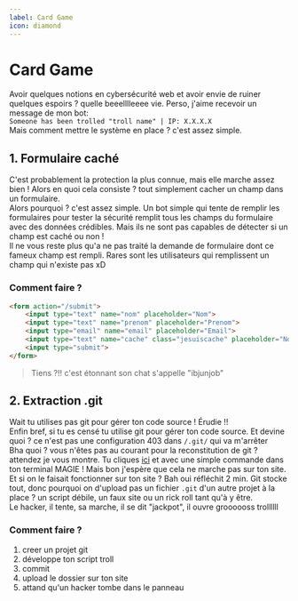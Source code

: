 ```yaml
---
label: Card Game
icon: diamond
---
```


# Card Game
Avoir quelques notions en cybersécurité web et avoir envie de ruiner quelques espoirs ? quelle beeelllleeee vie. Perso, j'aime recevoir un message de mon bot:<br>
`Someone has been trolled "troll name" | IP: X.X.X.X`<br>
Mais comment mettre le système en place ? c'est assez simple.

## 1. Formulaire caché 
C'est probablement la protection la plus connue, mais elle marche assez bien ! Alors en quoi cela consiste ? tout simplement cacher un champ dans un formulaire. <br>
Alors pourquoi ? c'est assez simple. Un bot simple qui tente de remplir les formulaires pour tester la sécurité remplit tous les champs du formulaire avec des données crédibles. Mais ils ne sont pas capables de détecter si un champ est caché ou non !<br>
Il ne vous reste plus qu'a ne pas traité la demande de formulaire dont ce fameux champ est rempli. Rares sont les utilisateurs qui remplissent un champ qui n'existe pas xD

### Comment faire ?
```html
<form action="/submit">
    <input type="text" name="nom" placeholder="Nom">
    <input type="text" name="prenom" placeholder="Prenom">
    <input type="email" name="email" placeholder="Email">
    <input type="text" name="cache" class="jesuiscache" placeholder="Nom du chat">
    <input type="submit">
</form>
```
> Tiens ?!! c'est étonnant son chat s'appelle "ibjunjob"

## 2. Extraction .git
Wait tu utilises pas git pour gérer ton code source ! Érudie !! <br>
Enfin bref, si tu es censé tu utilise git pour gérer ton code source. Et devine quoi ? ce n'est pas une configuration 403 dans `/.git/` qui va m'arrêter<br>
Bha quoi ? vous n'êtes pas au courant pour la reconstitution de git ? attendez je vous montre. Tu cliques [ici](https://github.com/lijiejie/GitHack) et avec une simple commande dans ton terminal MAGIE ! Mais bon j'espère que cela ne marche pas sur ton site. <br>
Et si on le faisait fonctionner sur ton site ? Bah oui réfléchit 2 min. Git stocke tout, donc pourquoi on d'upload pas un fichier `.git` d'un autre projet à la place ? un script débile, un faux site ou un rick roll tant qu'à y être. <br>
Le hacker, il tente, sa marche, il se dit "jackpot", il ouvre groooooss trollllll

### Comment faire ?
1. creer un projet git
2. développe ton script troll
3. commit
4. upload le dossier sur ton site
5. attand qu'un hacker tombe dans le panneau
